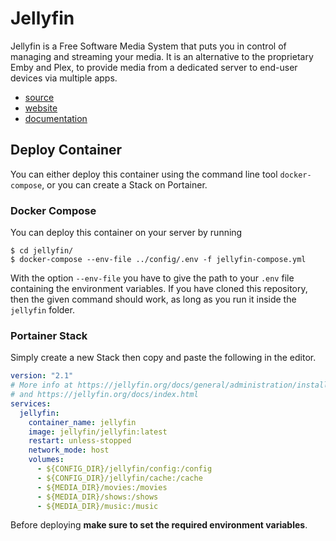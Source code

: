 # Jellyfin

Jellyfin is a Free Software Media System that puts you in control of managing and streaming your media. It is an alternative to the proprietary Emby and Plex, to provide media from a dedicated server to end-user devices via multiple apps.

- [source](https://github.com/jellyfin/jellyfin)
- [website](https://jellyfin.org)
- [documentation](https://jellyfin.org/docs/index.html)

## Deploy Container

You can either deploy this container using the command line tool `docker-compose`, or you can create a Stack on Portainer.

### Docker Compose

You can deploy this container on your server by running

```shell
$ cd jellyfin/
$ docker-compose --env-file ../config/.env -f jellyfin-compose.yml
```

With the option `--env-file` you have to give the path to your `.env` file containing the environment variables. If you have cloned this repository, then the given command should work, as long as you run it inside the `jellyfin` folder.

### Portainer Stack

Simply create a new Stack then copy and paste the following in the editor.

```yaml
version: "2.1"
# More info at https://jellyfin.org/docs/general/administration/installing.html#docker
# and https://jellyfin.org/docs/index.html
services:
  jellyfin:
    container_name: jellyfin
    image: jellyfin/jellyfin:latest
    restart: unless-stopped
    network_mode: host
    volumes:
      - ${CONFIG_DIR}/jellyfin/config:/config
      - ${CONFIG_DIR}/jellyfin/cache:/cache
      - ${MEDIA_DIR}/movies:/movies
      - ${MEDIA_DIR}/shows:/shows
      - ${MEDIA_DIR}/music:/music
```

Before deploying **make sure to set the required environment variables**.
